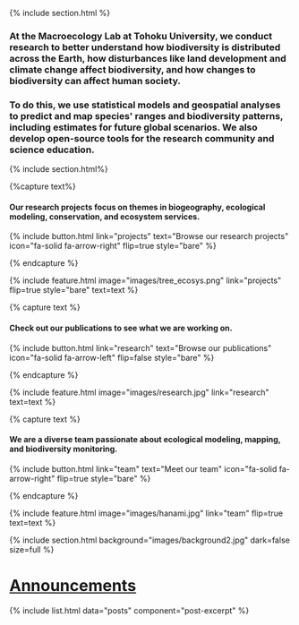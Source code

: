 ---
---

{% include section.html %}

### At the **Macroecology Lab** at Tohoku University, we conduct research to better understand how biodiversity is distributed across the Earth, how disturbances like land development and climate change affect biodiversity, and how changes to biodiversity can affect human society. 

### To do this, we use **statistical models** and **geospatial analyses** to predict and map species' ranges and biodiversity patterns, including estimates for **future global scenarios**. We also develop **open-source tools** for the research community and science education.

{% include section.html%}

{%capture text%}

#### Our research **projects** focus on themes in biogeography, ecological modeling, conservation, and ecosystem services.


{%
  include button.html
  link="projects"
  text="Browse our research projects"
  icon="fa-solid fa-arrow-right"
  flip=true
  style="bare"
%}

{% endcapture %}

{%
  include feature.html
  image="images/tree_ecosys.png"
  link="projects"
  flip=true
  style="bare"
  text=text
%}

{% capture text %}

#### Check out our **publications** to see what we are working on.


{%
  include button.html
  link="research"
  text="Browse our publications"
  icon="fa-solid fa-arrow-left"
  flip=false
  style="bare"
%}

{% endcapture %}

{%
  include feature.html
  image="images/research.jpg"
  link="research"
  text=text
%}


{% capture text %}

#### We are a diverse **team** passionate about ecological modeling, mapping, and biodiversity monitoring.

{%
  include button.html
  link="team"
  text="Meet our team"
  icon="fa-solid fa-arrow-right"
  flip=true
  style="bare"
%}

{% endcapture %}

{%
  include feature.html
  image="images/hanami.jpg"
  link="team"
  flip=true
  text=text
%}

{% include section.html background="images/background2.jpg" dark=false
size=full %}

# [Announcements](blog)

{% include list.html data="posts" component="post-excerpt" %}